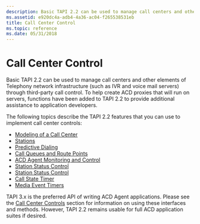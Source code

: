 ```yaml
---
description: Basic TAPI 2.2 can be used to manage call centers and other elements of Telephony network infrastructure (such as IVR and voice mail servers) through third-party call control.
ms.assetid: e920dc4a-adb4-4a36-ac04-f265538531eb
title: Call Center Control
ms.topic: reference
ms.date: 05/31/2018
---
```


# Call Center Control

Basic TAPI 2.2 can be used to manage call centers and other elements of Telephony network infrastructure (such as IVR and voice mail servers) through third-party call control. To help create ACD proxies that will run on servers, functions have been added to TAPI 2.2 to provide additional assistance to application developers.

The following topics describe the TAPI 2.2 features that you can use to implement call center controls:

-   [Modeling of a Call Center](modeling-of-a-call-center.md)
-   [Stations](stations.md)
-   [Predictive Dialing](predictive-dialing.md)
-   [Call Queues and Route Points](call-queues-and-route-points.md)
-   [ACD Agent Monitoring and Control](acd-agent-monitoring-and-control.md)
-   [Station Status Control](station-status-control.md)
-   [Station Status Control](station-status-control.md)
-   [Call State Timer](call-state-timer.md)
-   [Media Event Timers](media-event-timers.md)

TAPI 3.x is the preferred API of writing ACD Agent applications. Please see the [Call Center Controls](./about-call-center-controls.md) section for information on using these interfaces and methods. However, TAPI 2.2 remains usable for full ACD application suites if desired.

 

 
